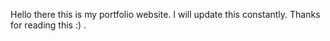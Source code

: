 Hello there this is my portfolio website. I will update this constantly. Thanks for reading this :) .
